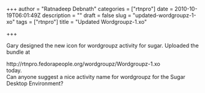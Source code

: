 +++
author = "Ratnadeep Debnath"
categories = ["rtnpro"]
date = 2010-10-19T06:01:49Z
description = ""
draft = false
slug = "updated-wordgroupz-1-xo"
tags = ["rtnpro"]
title = "Updated Wordgroupz-1.xo"

+++


Gary designed the new icon for wordgroupz activity for sugar. Uploaded the bundle at 

<div>http://rtnpro.fedorapeople.org/wordgroupz/Wordgroupz-1.xo</div><div>today.</div><div></div><div>Can anyone suggest a nice activity name for wordgroupz for the Sugar Desktop Environment?</div>

